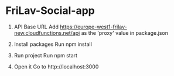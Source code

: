 # FriLav-Social-app

1. API Base URL
Add https://europe-west1-frilav-new.cloudfunctions.net/api as the 'proxy' value in package.json

2. Install packages
Run npm install

3. Run project
Run npm start

4. Open it
Go to http://localhost:3000
